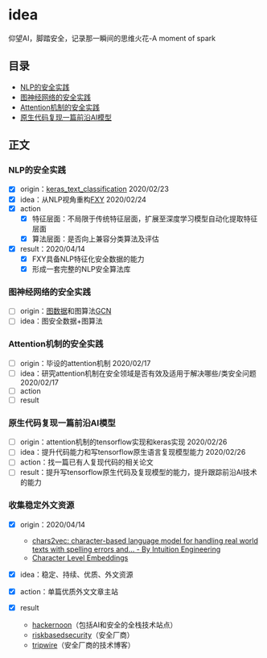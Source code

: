 # idea

仰望AI，脚踏安全，记录那一瞬间的思维火花-A moment of spark

## 目录
- [NLP的安全实践](#NLP的安全实践)
- [图神经网络的安全实践](#图神经网络的安全实践)
- [Attention机制的安全实践](#Attention机制的安全实践)
- [原生代码复现一篇前沿AI模型](#原生代码复现一篇AI模型)

## 正文
### NLP的安全实践
- [x] origin：[keras_text_classification](https://github.com/stevewyl/keras_text_classification) 2020/02/23 
- [x] idea：从NLP视角重构[FXY](https://github.com/404notf0und/FXY) 2020/02/24 
- [x] action
  - [x] 特征层面：不局限于传统特征层面，扩展至深度学习模型自动化提取特征层面
  - [x] 算法层面：是否向上兼容分类算法及评估
- [x] result：2020/04/14
  - [x] FXY具备NLP特征化安全数据的能力
  - [x] 形成一套完整的NLP安全算法库

### 图神经网络的安全实践
- [ ] origin：[图数据](http://webber.tech/posts/%E5%9F%BA%E4%BA%8E%E5%9B%BE%E6%95%B0%E6%8D%AE%E7%9A%84%E4%BA%91%E4%B8%8ABOT%E5%9B%A2%E4%BC%99%E6%B7%B1%E5%BA%A6%E6%84%9F%E7%9F%A5/)和图算法[GCN](https://github.com/tkipf/gcn)
- [ ] idea：图安全数据+图算法

### Attention机制的安全实践
- [ ] origin：毕设的attention机制 2020/02/17
- [ ] idea：研究attention机制在安全领域是否有效及适用于解决哪些/类安全问题 2020/02/17
- [ ] action
- [ ] result

### 原生代码复现一篇前沿AI模型
- [ ] origin：attention机制的tensorflow实现和keras实现 2020/02/26
- [ ] idea：提升代码能力和写tensorflow原生语言复现模型能力 2020/02/26
- [ ] action：找一篇已有人复现代码的相关论文
- [ ] result：提升写tensorflow原生代码及复现模型的能力，提升跟踪前沿AI技术的能力

### 收集稳定外文资源

- [x] origin：2020/04/14
  - [chars2vec: character-based language model for handling real world texts with spelling errors and… - By Intuition Engineering](https://hackernoon.com/chars2vec-character-based-language-model-for-handling-real-world-texts-with-spelling-errors-and-a3e4053a147d)
  - [Character Level Embeddings](https://datascience.stackexchange.com/questions/37368/character-level-embeddings)

- [x] idea：稳定、持续、优质、外文资源
- [x] action：单篇优质外文文章主站
- [x] result
  - [hackernoon](https://hackernoon.com/)（包括AI和安全的全栈技术站点）
  - [riskbasedsecurity](https://www.riskbasedsecurity.com/)（安全厂商）
  - [tripwire](https://www.tripwire.com/state-of-security)（安全厂商的技术博客）